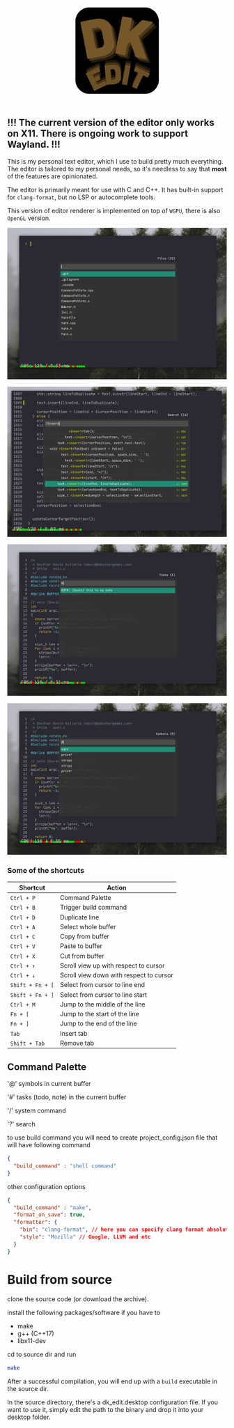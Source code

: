 <div align="center">
  <img src="https://raw.githubusercontent.com/dkvilo/dk_edit/refs/heads/master/res/icon.png" width="200" />
</div>
<br />

## !!! The current version of the editor only works on X11. There is ongoing work to support Wayland. !!!

This is my personal text editor, which I use to build pretty much everything. The editor is tailored to my personal needs, so it's needless to say that **most** of the features are opinionated.

The editor is primarily meant for use with C and C++. It has built-in support for `clang-format`, but no LSP or autocomplete tools.

This version of editor renderer is implemented on top of `WGPU`, there is also `OpenGL` version. 

![Screenshot](/screenshots/s0.png)

![Screenshot](/screenshots/s1.png)

![Screenshot](/screenshots/s2.png)

![Screenshot](/screenshots/s3.png)


### Some of the shortcuts

| **Shortcut**        | **Action**                                       |
|---------------------|--------------------------------------------------|
| `Ctrl + P`          | Command Palette                                  |
| `Ctrl + B`          | Trigger build command                            |
| `Ctrl + D`          | Duplicate line                                   |
| `Ctrl + A`          | Select whole buffer                              |
| `Ctrl + C`          | Copy from buffer                                 |
| `Ctrl + V`          | Paste to buffer                                  |
| `Ctrl + X`          | Cut from buffer                                  |
| `Ctrl + ↑`          | Scroll view up with respect to cursor            |
| `Ctrl + ↓`          | Scroll view down with respect to cursor          |
| `Shift + Fn + [`    | Select from cursor to line end                   |
| `Shift + Fn + ]`    | Select from cursor to line start                 |
| `Ctrl + M`          | Jump to the middle of the line                   |
| `Fn + [`            | Jump to the start of the line                    |
| `Fn + ]`            | Jump to the end of the line                      |
| `Tab`               | Insert tab                                       |
| `Shift + Tab`       | Remove tab                                       |


## Command Palette

'@' symbols in current buffer

'#' tasks (todo, note) in the current buffer

'/' system command

'?' search

to use build command you will need to create project_config.json file that will have following command

```json
{
  "build_command" : "shell command"
}
```

other configuration options

```json
{
  "build_command" : "make",
  "format_on_save": true,
  "formatter": {
    "bin": "clang-format", // here you can specify clang format absolute path, if needed
    "style": "Mozilla" // Google, LLVM and etc
  }
}
```


# Build from source

clone the source code (or download the archive).

install the following packages/software if you have to

- make
- g++ (C++17)
- libx11-dev

cd to source dir and run

```sh
make
```

After a successful compilation, you will end up with a `build` executable in the source dir.

In the source directory, there's a dk_edit.desktop configuration file. If you want to use it, simply edit the path to the binary and drop it into your desktop folder.


